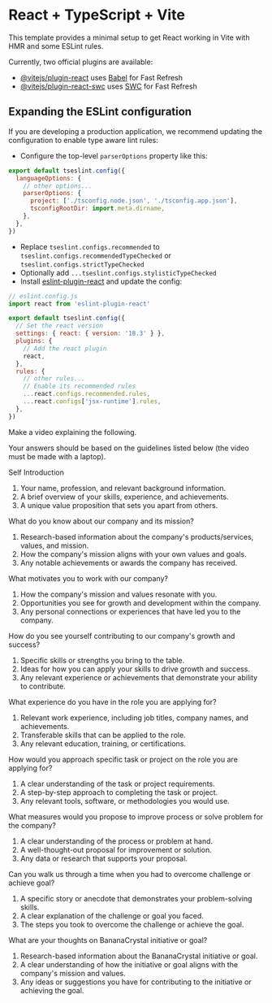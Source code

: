 # React + TypeScript + Vite

This template provides a minimal setup to get React working in Vite with HMR and some ESLint rules.

Currently, two official plugins are available:

- [@vitejs/plugin-react](https://github.com/vitejs/vite-plugin-react/blob/main/packages/plugin-react/README.md) uses [Babel](https://babeljs.io/) for Fast Refresh
- [@vitejs/plugin-react-swc](https://github.com/vitejs/vite-plugin-react-swc) uses [SWC](https://swc.rs/) for Fast Refresh

## Expanding the ESLint configuration

If you are developing a production application, we recommend updating the configuration to enable type aware lint rules:

- Configure the top-level `parserOptions` property like this:

```js
export default tseslint.config({
  languageOptions: {
    // other options...
    parserOptions: {
      project: ['./tsconfig.node.json', './tsconfig.app.json'],
      tsconfigRootDir: import.meta.dirname,
    },
  },
})
```

- Replace `tseslint.configs.recommended` to `tseslint.configs.recommendedTypeChecked` or `tseslint.configs.strictTypeChecked`
- Optionally add `...tseslint.configs.stylisticTypeChecked`
- Install [eslint-plugin-react](https://github.com/jsx-eslint/eslint-plugin-react) and update the config:

```js
// eslint.config.js
import react from 'eslint-plugin-react'

export default tseslint.config({
  // Set the react version
  settings: { react: { version: '18.3' } },
  plugins: {
    // Add the react plugin
    react,
  },
  rules: {
    // other rules...
    // Enable its recommended rules
    ...react.configs.recommended.rules,
    ...react.configs['jsx-runtime'].rules,
  },
})
```

Make a video explaining the following. 

Your answers should be based on the guidelines listed below  (the video must be made with a laptop).

Self Introduction
1. Your name, profession, and relevant background information.
2. A brief overview of your skills, experience, and achievements.
3. A unique value proposition that sets you apart from others.

What do you know about our company and its mission?
1. Research-based information about the company's products/services, values, and mission.
2. How the company's mission aligns with your own values and goals.
3. Any notable achievements or awards the company has received.

What motivates you to work with our company?
1. How the company's mission and values resonate with you.
2. Opportunities you see for growth and development within the company.
3. Any personal connections or experiences that have led you to the company.

How do you see yourself contributing to our company's growth and success?
1. Specific skills or strengths you bring to the table.
2. Ideas for how you can apply your skills to drive growth and success.
3. Any relevant experience or achievements that demonstrate your ability to contribute.

What experience do you have in the role you are applying for?
1. Relevant work experience, including job titles, company names, and achievements.
2. Transferable skills that can be applied to the role.
3. Any relevant education, training, or certifications.

How would you approach specific task or project on the role you are applying for?
1. A clear understanding of the task or project requirements.
2. A step-by-step approach to completing the task or project.
3. Any relevant tools, software, or methodologies you would use.

What measures would you propose to improve process or solve problem for the company?
1. A clear understanding of the process or problem at hand.
2. A well-thought-out proposal for improvement or solution.
3. Any data or research that supports your proposal.

Can you walk us through a time when you had to overcome challenge or achieve goal?
1. A specific story or anecdote that demonstrates your problem-solving skills.
2. A clear explanation of the challenge or goal you faced.
3. The steps you took to overcome the challenge or achieve the goal.

What are your thoughts on BananaCrystal initiative or goal?
1. Research-based information about the BananaCrystal initiative or goal.
2. A clear understanding of how the initiative or goal aligns with the company's mission and values.
3. Any ideas or suggestions you have for contributing to the initiative or achieving the goal.